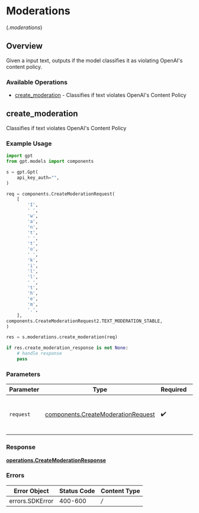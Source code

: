 # Moderations
(*.moderations*)

## Overview

Given a input text, outputs if the model classifies it as violating OpenAI's content policy.

### Available Operations

* [create_moderation](#create_moderation) - Classifies if text violates OpenAI's Content Policy

## create_moderation

Classifies if text violates OpenAI's Content Policy

### Example Usage

```python
import gpt
from gpt.models import components

s = gpt.Gpt(
    api_key_auth="",
)

req = components.CreateModerationRequest(
    [
        'I',
        ' ',
        'w',
        'a',
        'n',
        't',
        ' ',
        't',
        'o',
        ' ',
        'k',
        'i',
        'l',
        'l',
        ' ',
        't',
        'h',
        'e',
        'm',
        '.',
    ],
components.CreateModerationRequest2.TEXT_MODERATION_STABLE,
)

res = s.moderations.create_moderation(req)

if res.create_moderation_response is not None:
    # handle response
    pass
```

### Parameters

| Parameter                                                                            | Type                                                                                 | Required                                                                             | Description                                                                          |
| ------------------------------------------------------------------------------------ | ------------------------------------------------------------------------------------ | ------------------------------------------------------------------------------------ | ------------------------------------------------------------------------------------ |
| `request`                                                                            | [components.CreateModerationRequest](../../models/shared/createmoderationrequest.md) | :heavy_check_mark:                                                                   | The request object to use for the request.                                           |


### Response

**[operations.CreateModerationResponse](../../models/operations/createmoderationresponse.md)**
### Errors

| Error Object    | Status Code     | Content Type    |
| --------------- | --------------- | --------------- |
| errors.SDKError | 400-600         | */*             |
